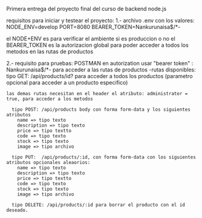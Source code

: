 
Primera entrega del proyecto final del curso de backend node.js

requisitos para iniciar y testear el proyecto:
 1.- archivo .env con los valores:
  NODE_ENV=develop
  PORT=8080
  BEARER_TOKEN=Nankurunaisa$/*-

  el NODE+ENV es para verificar el ambiente si es produccion o no
  el BEARER_TOKEN es la autorizacion global para poder acceder a todos los metodos en las rutas de productos

  2.- requisito para pruebas: POSTMAN
    en autorization usar "bearer token" : Nankurunaisa$/*- para acceder a las rutas de productos
    -rutas disponibles:
      tipo GET: /api/products/id? para acceder a todos los productos (parametro opcional para acceder a un producto especifico)

    las demas rutas necesitan en el header el atributo: administrator = true, para acceder a los metodos

      tipo POST: /api/products body con forma form-data y los siguientes atributos
        name => tipo texto
        description => tipo texto
        price => tipo textto
        code => tipo texto
        stock => tipo texto
        image => tipo archivo
      
      tipo PUT:  /api/products/:id, con forma form-data con los siguientes atributos opcionales aleaorios:
        name => tipo texto
        description => tipo texto
        price => tipo textto
        code => tipo texto
        stock => tipo texto
        image => tipo archivo

      tipo DELETE: /api/products/:id para borrar el producto con el id deseado.



